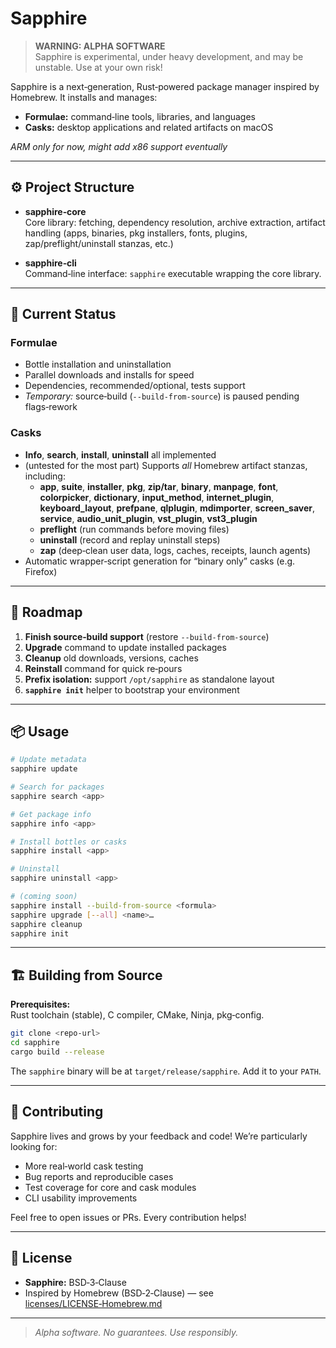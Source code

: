 # Sapphire

> **WARNING: ALPHA SOFTWARE**  
> Sapphire is experimental, under heavy development, and may be unstable. Use at your own risk!

Sapphire is a next‑generation, Rust‑powered package manager inspired by Homebrew. It installs and manages:

- **Formulae:** command‑line tools, libraries, and languages  
- **Casks:** desktop applications and related artifacts on macOS

_ARM only for now, might add x86 support eventually_

---

## ⚙️ Project Structure

- **sapphire‑core**  
  Core library: fetching, dependency resolution, archive extraction, artifact handling (apps, binaries, pkg installers, fonts, plugins, zap/preflight/uninstall stanzas, etc.)

- **sapphire‑cli**  
  Command‑line interface: `sapphire` executable wrapping the core library.

---

## 🚧 Current Status

### Formulae

- Bottle installation and uninstallation  
- Parallel downloads and installs for speed  
- Dependencies, recommended/optional, tests support  
- _Temporary:_ source‑build (`--build-from-source`) is paused pending flags‑rework

### Casks

- **Info**, **search**, **install**, **uninstall** all implemented  
- (untested for the most part) Supports _all_ Homebrew artifact stanzas, including:
  - **app**, **suite**, **installer**, **pkg**, **zip/tar**, **binary**, **manpage**, **font**, **colorpicker**, **dictionary**, **input_method**, **internet_plugin**, **keyboard_layout**, **prefpane**, **qlplugin**, **mdimporter**, **screen_saver**, **service**, **audio_unit_plugin**, **vst_plugin**, **vst3_plugin**  
  - **preflight** (run commands before moving files)  
  - **uninstall** (record and replay uninstall steps)  
  - **zap** (deep‑clean user data, logs, caches, receipts, launch agents)  
- Automatic wrapper‑script generation for “binary only” casks (e.g. Firefox)

---

## 🚀 Roadmap

1. **Finish source‑build support** (restore `--build-from-source`)  
2. **Upgrade** command to update installed packages  
3. **Cleanup** old downloads, versions, caches  
4. **Reinstall** command for quick re‑pours  
5. **Prefix isolation:** support `/opt/sapphire` as standalone layout  
6. **`sapphire init`** helper to bootstrap your environment  

---

## 📦 Usage

```sh
# Update metadata
sapphire update

# Search for packages
sapphire search <app>

# Get package info
sapphire info <app>

# Install bottles or casks
sapphire install <app>

# Uninstall
sapphire uninstall <app>

# (coming soon)
sapphire install --build-from-source <formula>
sapphire upgrade [--all] <name>…
sapphire cleanup
sapphire init
```

---

## 🏗️ Building from Source

**Prerequisites:**  
Rust toolchain (stable), C compiler, CMake, Ninja, pkg‑config.

```sh
git clone <repo-url>
cd sapphire
cargo build --release
```

The `sapphire` binary will be at `target/release/sapphire`. Add it to your `PATH`.

---

## 🤝 Contributing

Sapphire lives and grows by your feedback and code! We’re particularly looking for:

- More real‑world cask testing  
- Bug reports and reproducible cases  
- Test coverage for core and cask modules  
- CLI usability improvements

Feel free to open issues or PRs. Every contribution helps!

---

## 📄 License

- **Sapphire:** BSD‑3‑Clause  
- Inspired by Homebrew (BSD‑2‑Clause) — see [licenses/LICENSE‑Homebrew.md](licenses/LICENSE‑Homebrew.md)

---

> _Alpha software. No guarantees. Use responsibly._
